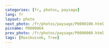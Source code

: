 ```yaml
---
categories: [fr, photos, paysage]
lang: fr
layout: photo
next_photo: /fr/photos/paysage/P0000100.html
picname: P0000064
prev_photo: /fr/photos/paysage/P0000060.html
tags: [Rooikuiseb, Tree]
---
```

